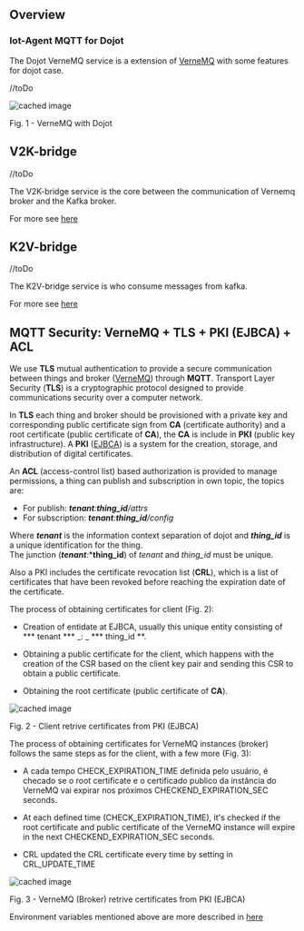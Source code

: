 
## Overview

### Iot-Agent MQTT for Dojot

The Dojot VerneMQ service is a extension of [VerneMQ](https://github.com/vernemq/vernemq) with some features for dojot case. 

//toDo

![cached image](http://www.plantuml.com/plantuml/proxy?src=https://raw.githubusercontent.com/mprevide/dojot-verne/doc_sol/docs/plant_uml/mqtt/diag_mqtt_)

Fig. 1 - VerneMQ with Dojot

## V2K-bridge

//toDo

The V2K-bridge service is the core between the communication of Vernemq broker and the Kafka broker.

For more see [here](./mqtt-bridge)

## K2V-bridge

//toDo

The K2V-bridge service is who consume messages from kafka.

For more see [here](./mqtt-bridge)


## MQTT Security: VerneMQ + TLS + PKI (EJBCA) + ACL 

We use **TLS** mutual authentication to provide a secure communication between things and broker ([VerneMQ](https://github.com/vernemq/vernemq)) through **MQTT**.  Transport Layer Security (**TLS**) is a cryptographic protocol designed to provide communications security over a computer network. 

In **TLS** each thing and broker should be provisioned with a private key and corresponding public certificate sign from **CA** (certificate authority) and a root certificate (public certificate of **CA**), the **CA** is include in **PKI** (public key infrastructure). A **PKI**  ([EJBCA](../ejbca)) is a system for the creation, storage, and distribution of digital certificates.

An **ACL** (access-control list) based authorization is provided to manage permissions, a thing can publish and subscription in own topic, the topics are: 

- For publish: ***tenant***_:_***thing_id***_/attrs_
- For subscription: ***tenant***_:_***thing_id***_/config_

Where ***tenant*** is the information context separation of dojot and ***thing_id*** is a unique identification for the thing.  
The junction (***tenant***_:_***thing_id**) of *tenant* and  *thing_id* must be unique.

Also a PKI includes the certificate revocation list (**CRL**), which is a list of certificates that have been revoked before reaching the expiration date of the certificate.

The process of obtaining certificates for client (Fig. 2):

 - Creation of  entidate at EJBCA, usually this unique entity consisting of *** tenant *** _: _ *** thing_id **.


- Obtaining a public certificate for the client, which happens with the creation of the CSR based on the client key pair and  sending this CSR to obtain a public certificate.

- Obtaining the root certificate (public certificate of **CA**).


![cached image](http://www.plantuml.com/plantuml/proxy?src=https://raw.githubusercontent.com/mprevide/dojot-verne/doc_sol/docs/plant_uml/mqtt/seq_sec_client)

Fig. 2 - Client retrive certificates from PKI (EJBCA)


The process of obtaining certificates for VerneMQ instances (broker) follows the same steps as for the client, with a few more (Fig. 3):

- A cada tempo CHECK_EXPIRATION_TIME definida pelo usuário, é checado se o root certificate e o certificado publico da instância do VerneMQ vai expirar nos próximos CHECKEND_EXPIRATION_SEC seconds.

- At each defined time (CHECK_EXPIRATION_TIME), it's checked if the root certificate and public certificate of the VerneMQ instance will expire in the next CHECKEND_EXPIRATION_SEC seconds.

- CRL updated the CRL certificate every time by setting in CRL_UPDATE_TIME

![cached image](http://www.plantuml.com/plantuml/proxy?src=https://raw.githubusercontent.com/mprevide/dojot-verne/doc_sol/docs/plant_uml/mqtt/seq_sec_verne) 

Fig. 3 - VerneMQ (Broker) retrive certificates from PKI (EJBCA)

Environment variables mentioned above are more described in [here](./vernemq)